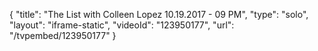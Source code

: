 {
    "title": "The List with Colleen Lopez 10.19.2017 - 09 PM",
    "type": "solo",
    "layout": "iframe-static",
    "videoId": "123950177",
    "url": "\/tvpembed\/123950177"
}